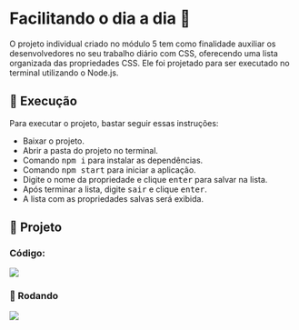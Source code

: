 # Facilitando o dia a dia :open_file_folder:

O projeto individual criado no módulo 5 tem como finalidade auxiliar os desenvolvedores no seu trabalho diário com CSS, oferecendo uma lista organizada das propriedades CSS. Ele foi projetado para ser executado no terminal utilizando o Node.js.

 ## 	📌 Execução 	

Para executar o projeto, bastar seguir essas instruções:

<ul>
  <li>Baixar o projeto.</li>
  <li>Abrir a pasta do projeto no terminal.</li>
  <li>Comando <kbd>npm i</kbd> para instalar as dependências.</li>
  <li>Comando <kbd>npm start</kbd> para iniciar a aplicação.</li>
  <li>Digite o nome da propriedade e clique <kbd>enter</kbd> para salvar na lista.</li>
  <li>Após terminar a lista, digite <kbd>sair</kbd> e clique <kbd>enter</kbd>.</li>
  <li>A lista com as propriedades salvas será exibida.</li>
</ul>

## 	📌 Projeto 	

### Código:
<img src="https://user-images.githubusercontent.com/114250155/218610360-94629701-e0c6-401a-9fd1-30e9555b089b.png" />

### 	📌 Rodando  
<img src="https://user-images.githubusercontent.com/114250155/218610453-6a4e8ebe-c9d1-4e4e-bc26-352b90da2211.png" />
